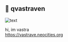 ## 🌙 qvastraven

![text](https://github.com/user-attachments/assets/066883d1-08d4-4ce3-a91c-d3f12fa796d6)

hi, im vastra \
https://vastrave.neocities.org
